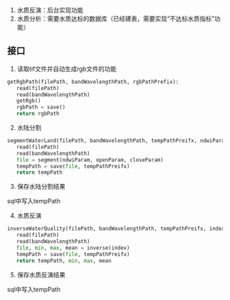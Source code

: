 1. 水质反演：后台实现功能
2. 水质分析：需要水质达标的数据库（已经建表，需要实现“不达标水质指标”功能）


## 接口

1. 读取tif文件并自动生成rgb文件的功能

```python
getRgbPath(filePath, bandWavelengthPath, rgbPathPrefix):
   read(filePath)
   read(bandWavelengthPath)
   getRgb()
   rgbPath = save()
   return rgbPath
```

2. 水陆分割

```python
segmentWaterLand(filePath, bandWavelengthPath, tempPathPreifx, ndwiParam, openParam, closeParam):
   read(filePath)
   read(bandWavelengthPath)
   file = segment(ndwiParam, openParam, closeParam)
   tempPath = save(file, tempPathPreifx)
   return tempPath
```

3. 保存水陆分割结果

sql中写入tempPath

4. 水质反演

```python
inverseWaterQuality(filePath, bandWavelengthPath, tempPathPreifx, index):
   read(filePath)
   read(bandWavelengthPath)
   file, min, max, mean = inverse(index)
   tempPath = save(file, tempPathPreifx)
   return tempPath, min, max, mean
```

5. 保存水质反演结果

sql中写入tempPath